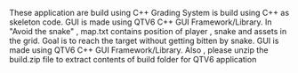 These application are build using C++
Grading System is build using C++ as skeleton code. GUI is made using QTV6 C++ GUI Framework/Library.
In "Avoid the snake" , map.txt contains position of player , snake and assets in the grid. Goal is to reach the target without getting bitten by snake. GUI is made using QTV6 C++ GUI Framework/Library.
Also , please unzip the build.zip file to extract contents of build folder for QTV6 application
